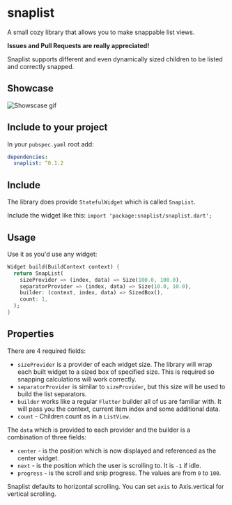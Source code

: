 # snaplist

A small cozy library that allows you to make snappable list views.

**Issues and Pull Requests are really appreciated!**

Snaplist supports different and even dynamically sized children to be listed and correctly snapped.

## Showcase

![Showscase gif](https://media.giphy.com/media/27bTHalyweVoc2psS2/giphy.gif)

## Include to your project

In your `pubspec.yaml` root add:

```yaml
dependencies:
  snaplist: ^0.1.2
```

## Include

The library does provide `StatefulWidget` which is called `SnapList`.

Include the widget like this:
`import 'package:snaplist/snaplist.dart';`

## Usage

Use it as you'd use any widget:

```dart
Widget build(BuildContext context) {
  return SnapList(
    sizeProvider => (index, data) => Size(100.0, 100.0),
    separatorProvider => (index, data) => Size(10.0, 10.0),
    builder: (context, index, data) => SizedBox(),
    count: 1,
  );
}
```

## Properties

There are 4 required fields:

- `sizeProvider` is a provider of each widget size. The library will wrap each built widget to a sized box of specified size. This is required so snapping calculations will work correctly.
- `separatorProvider` is similar to `sizeProvider`, but this size will be used to build the list separators.
- `builder` works like a regular `Flutter` builder all of us are familiar with. It will pass you the context, current item index and some additional data.
- `count` - Children count as in a `ListView`.

The `data` which is provided to each provider and the builder is a combination of three fields:

- `center` - is the position which is now displayed and referenced as the center widget.
- `next` - is the position which the user is scrolling to. It is `-1` if idle.
- `progress` - is the scroll and snip progress. The values are from `0` to `100`.

Snaplist defaults to horizontal scrolling. You can set `axis` to Axis.vertical for vertical scrolling.